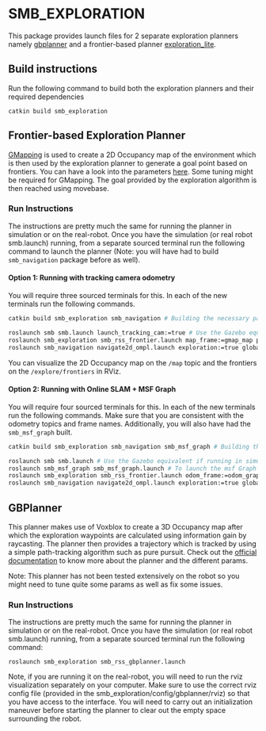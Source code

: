 # SMB_EXPLORATION

This package provides launch files for 2 separate exploration planners namely [gbplanner](https://github.com/ETHZ-RobotX/gbplanner_ros) and a frontier-based planner [exploration_lite](http://wiki.ros.org/explore_lite).

## Build instructions

Run the following command to build both the exploration planners and their required dependencies

```
catkin build smb_exploration
```

## Frontier-based Exploration Planner

[GMapping](http://wiki.ros.org/gmapping) is used to create a 2D Occupancy map of the environment which is then used by the exploration planner to generate a goal point based on frontiers. You can have a look into the parameters [here](http://wiki.ros.org/explore_lite). Some tuning might be required for GMapping. The goal provided by the exploration algorithm is then reached using movebase.

### Run Instructions 

The instructions are pretty much the same for running the planner in simulation or on the real-robot. Once you have the simulation (or real robot smb.launch) running, from a separate sourced terminal run the following command to launch the planner (Note: you will have had to build ```smb_navigation``` package before as well). 

#### Option 1: Running with tracking camera odometry
You will require three sourced terminals for this. In each of the new terminals run the following commands.
```bash
catkin build smb_exploration smb_navigation # Building the necessary packages if not done before
```
```bash
roslaunch smb smb.launch launch_tracking_cam:=true # Use the Gazebo equivalent if running in simulation with tracking cam flag
roslaunch smb_exploration smb_rss_frontier.launch map_frame:=gmap_map publish_odom_to_map:=true # Exploration + GMapping
roslaunch smb_navigation navigate2d_ompl.launch exploration:=true global_frame:=gmap_map # Path Planner
```
You can visualize the 2D Occupancy map on the ```/map``` topic and the frontiers on the ```/explore/frontiers``` in RViz.

#### Option 2: Running with Online SLAM + MSF Graph
You will require four sourced terminals for this. In each of the new terminals run the following commands. Make sure that you are consistent with the odometry topics and frame names. Additionally, you will also have had the ```smb_msf_graph``` built.
```bash
catkin build smb_exploration smb_navigation smb_msf_graph # Building the necessary packages if not done before
```
```bash
roslaunch smb smb.launch # Use the Gazebo equivalent if running in simulation
roslaunch smb_msf_graph smb_msf_graph.launch # To launch the msf Graph State Estimation
roslaunch smb_exploration smb_rss_frontier.launch odom_frame:=odom_graph_msf map_frame:=gmap_map publish_odom_to_map:=true # Exploration + GMapping
roslaunch smb_navigation navigate2d_ompl.launch exploration:=true global_frame:=gmap_map odom_topic:=/graph_msf/est_odometry_odom_imu # Path Planner
```


## GBPlanner

This planner makes use of Voxblox to create a 3D Occupancy map after which the exploration waypoints are calculated using information gain by raycasting. The planner then provides a trajectory which is tracked by using a simple path-tracking algorithm such as pure pursuit. Check out the [official documentation](https://github.com/ntnu-arl/gbplanner_ros/wiki) to know more about the planner and the different params.

Note: This planner has not been tested extensively on the robot so you might need to tune quite some params as well as fix some issues.

### Run Instructions 

The instructions are pretty much the same for running the planner in simulation or on the real-robot. Once you have the simulation (or real robot smb.launch) running, from a separate sourced terminal run the following command:

```
roslaunch smb_exploration smb_rss_gbplanner.launch
```

Note, if you are running it on the real-robot, you will need to run the rviz visualization separately on your computer. Make sure to use the correct rviz config file (provided in the smb_exploration/config/gbplanner/rviz) so that you have access to the interface.
You will need to carry out an initialization maneuver before starting the planner to clear out the empty space surrounding the robot.
